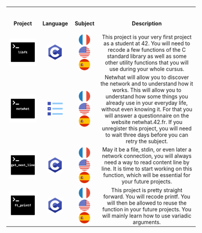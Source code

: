 <table>
<tr>
  
<th align="center">
<img width="420.5">
<p>Project</p>
</th>

<th align="center">
<img width="120.5">
<p>Language</p>
</th>
 
<th align="center">
<img width="120.5">
<p>Subject</p>
</th>
  
<th align="center">
<img width="220.5">
<p>Description</p>
</th>
 
</tr>
  
<tr>
<td align="center"> <a href="https://github.com/romanbtt/42_cursus/tree/main/libft"> <img src="Images/projects/libft.png"><a/> </td>
<td align="center"> <a href=https://en.wikipedia.org/wiki/C_(programming_language)><img width=40px src="Images/languages/c.png"><a/></td>
<td align="center"> <a href="https://raw.githubusercontent.com/romanbtt/42_cursus/main/PDFs/libft/libft-fr.pdf"> <img width=30px src="Images/flags/fr.png"> <a/><a href="https://raw.githubusercontent.com/romanbtt/42_cursus/main/PDFs/libft/libft-en.pdf"><img width=30px src="Images/flags/us.png"><a/> <a href="https://raw.githubusercontent.com/romanbtt/42_cursus/main/PDFs/libft/libft-es.pdf"><img width=30px src="Images/flags/es.png"><a/> </td>
<td align="center">This project is your very first project as a student at 42. You will need to recode a few functions of the C standard library as well as some other utility functions that you will use during your whole cursus. </td>
</tr>

<tr>
<td align="center"> <a href=#><img src="Images/projects/netwhat.png"><a/></td>
<td align="center"> <a href=https://en.wikipedia.org/wiki/Multiple_choice><img width=40px src="Images/languages/mcq.png"><a/></td>
<td align="center"> <a href="https://raw.githubusercontent.com/romanbtt/42_cursus/main/PDFs/netwhat/netwhat-fr.pdf"><img width=30px src="Images/flags/fr.png"> <a/><a href="https://raw.githubusercontent.com/romanbtt/42_cursus/main/PDFs/netwhat/netwhat-en.pdf"><img width=30px src="Images/flags/us.png"><a/> <a href="https://raw.githubusercontent.com/romanbtt/42_cursus/main/PDFs/netwhat/netwhat-es.pdf"><img width=30px src="Images/flags/es.png"><a/> </td>
<td align="center">Netwhat will allow you to discover the network and to understand how it works. This will allow you to understand how some things you already use in your everyday life, without even knowing it. For that you will answer a questionnaire on the website netwhat.42.fr. If you unregister this project, you will need to wait three days before you can retry the subject. </td>
</tr>
  
<tr>
<td align="center"> <a href=https://github.com/romanbtt/42_cursus/tree/main/get_next_line><img src="Images/projects/get_next_line.png"><a/></td>
<td align="center"> <a href=https://en.wikipedia.org/wiki/C_(programming_language)><img width=40px src="Images/languages/c.png"><a/></td>
<td align="center"> <a href="https://raw.githubusercontent.com/romanbtt/42_cursus/main/PDFs/get_next_line/get_next_line-fr.pdf"><img width=30px src="Images/flags/fr.png"> <a/><a href="https://raw.githubusercontent.com/romanbtt/42_cursus/main/PDFs/get_next_line/get_next_line-en.pdf"><img width=30px src="Images/flags/us.png"><a/> <a href="https://raw.githubusercontent.com/romanbtt/42_cursus/main/PDFs/get_next_line/get_next_line-es.pdf"><img width=30px src="Images/flags/es.png"><a/> </td>
<td align="center">May it be a file, stdin, or even later a network connection, you will always need a way to read content line by line. It is time to start working on this function, which will be essential for your future projects.</td>
</tr>
 
<tr>
<td align="center"> <a href=https://github.com/romanbtt/42_cursus/tree/main/get_next_line><img src="Images/projects/ft_printf.png"><a/></td>
<td align="center"> <a href=https://en.wikipedia.org/wiki/C_(programming_language)><img width=40px src="Images/languages/c.png"><a/></td>
<td align="center"> <a href="https://raw.githubusercontent.com/romanbtt/42_cursus/main/PDFs/ft_printf/ft_printf-fr.pdf"><img width=30px src="Images/flags/fr.png"> <a/><a href="https://raw.githubusercontent.com/romanbtt/42_cursus/main/PDFs/ft_printf/ft_printf-en.pdf"><img width=30px src="Images/flags/us.png"><a/> <a href="https://raw.githubusercontent.com/romanbtt/42_cursus/main/PDFs/ft_printf/ft_printf-es.pdf"><img width=30px src="Images/flags/es.png"><a/> </td>
<td align="center">This project is pretty straight forward. You will recode printf. You will then be allowed to reuse the function in your future projects. You will mainly learn how to use variadic arguments.</td>
</tr>

</table>
